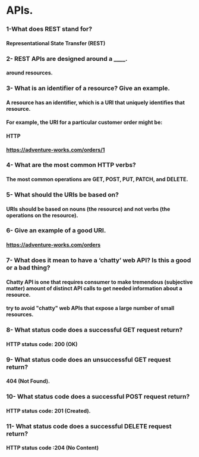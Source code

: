 # APIs.

### 1-What does REST stand for?
#### Representational State Transfer (REST) 

### 2- REST APIs are designed around a ____.
#### around resources.

### 3- What is an identifier of a resource? Give an example.
#### A resource has an identifier, which is a URI that uniquely identifies that resource. 
#### For example, the URI for a particular customer order might be:

#### HTTP
#### https://adventure-works.com/orders/1

### 4- What are the most common HTTP verbs?
#### The most common operations are GET, POST, PUT, PATCH, and DELETE.

### 5- What should the URIs be based on?
####  URIs should be based on nouns (the resource) and not verbs (the operations on the resource).

### 6- Give an example of a good URI.
#### https://adventure-works.com/orders 

### 7- What does it mean to have a ‘chatty’ web API? Is this a good or a bad thing?
#### Chatty API is one that requires consumer to make tremendous (subjective matter) amount of distinct API calls to get needed information about a resource.
#### try to avoid "chatty" web APIs that expose a large number of small resources.

### 8- What status code does a successful GET request return?
####  HTTP status code: 200 (OK)

### 9- What status code does an unsuccessful GET request return?
####  404 (Not Found).

### 10- What status code does a successful POST request return?
#### HTTP status code: 201 (Created).

### 11- What status code does a successful DELETE request return?
#### HTTP status code :204 (No Content)
